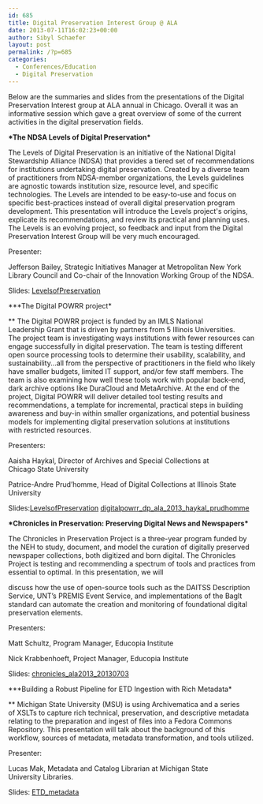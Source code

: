 ```yaml
---
id: 685
title: Digital Preservation Interest Group @ ALA
date: 2013-07-11T16:02:23+00:00
author: Sibyl Schaefer
layout: post
permalink: /?p=685
categories:
  - Conferences/Education
  - Digital Preservation
---
```

Below are the summaries and slides from the presentations of the Digital Preservation Interest group at ALA annual in Chicago. Overall it was an informative session which gave a great overview of some of the current activities in the digital preservation fields.

**\*The NDSA Levels of Digital Preservation\***

The Levels of Digital Preservation is an initiative of the National Digital Stewardship Alliance (NDSA) that provides a tiered set of recommendations for institutions undertaking digital preservation. Created by a diverse team of practitioners from NDSA-member organizations, the Levels guidelines are agnostic towards institution size, resource level, and specific technologies. The Levels are intended to be easy-to-use and focus on specific best-practices instead of overall digital preservation program development. This presentation will introduce the Levels project's origins, explicate its recommendations, and review its practical and planning uses. The Levels is an evolving project, so feedback and input from the Digital Preservation Interest Group will be very much encouraged.<!--more-->

Presenter:

Jefferson Bailey, Strategic Initiatives Manager at Metropolitan New York Library Council and Co-chair of the Innovation Working Group of the NDSA.

Slides: [LevelsofPreservation](/wp-content/uploads/2013/07/LevelsofPreservation.pptx)

**\*The Digital POWRR project\*

** The Digital POWRR project is funded by an IMLS National Leadership Grant that is driven by partners from 5 Illinois Universities. The project team is investigating ways institutions with fewer resources can engage successfully in digital preservation. The team is testing different open source processing tools to determine their usability, scalability, and sustainability...all from the perspective of practitioners in the field who likely have smaller budgets, limited IT support, and/or few staff members. The team is also examining how well these tools work with popular back-end, dark archive options like DuraCloud and MetaArchive. At the end of the project, Digital POWRR will deliver detailed tool testing results and recommendations, a template for incremental, practical steps in building awareness and buy-in within smaller organizations, and potential business models for implementing digital preservation solutions at institutions with restricted resources.

Presenters:

Aaisha Haykal, Director of Archives and Special Collections at Chicago State University

Patrice-Andre Prud’homme, Head of Digital Collections at Illinois State University

Slides:[LevelsofPreservation](/wp-content/uploads/2013/07/LevelsofPreservation1.pptx) [digitalpowrr\_dp\_ala\_2013\_haykal_prudhomme](/wp-content/uploads/2013/07/digitalpowrr_dp_ala_2013_haykal_prudhomme.pptx)

**\*Chronicles in Preservation: Preserving Digital News and Newspapers\***

The Chronicles in Preservation Project is a three-year program funded by the NEH to study, document, and model the curation of digitally preserved newspaper collections, both digitized and born digital. The Chronicles Project is testing and recommending a spectrum of tools and practices from essential to optimal. In this presentation, we will

discuss how the use of open-source tools such as the DAITSS Description Service, UNT’s PREMIS Event Service, and implementations of the BagIt standard can automate the creation and monitoring of foundational digital preservation elements.

Presenters:

Matt Schultz, Program Manager, Educopia Institute

Nick Krabbenhoeft, Project Manager, Educopia Institute

Slides: [chronicles\_ala2013\_20130703](/wp-content/uploads/2013/07/chronicles_ala2013_20130703.pdf)

**\*Building a Robust Pipeline for ETD Ingestion with Rich Metadata\*

** Michigan State University (MSU) is using Archivematica and a series of XSLTs to capture rich technical, preservation, and descriptive metadata relating to the preparation and ingest of files into a Fedora Commons Repository. This presentation will talk about the background of this workflow, sources of metadata, metadata transformation, and tools utilized.

Presenter:

Lucas Mak, Metadata and Catalog Librarian at Michigan State University Libraries.

Slides: [ETD_metadata](/wp-content/uploads/2013/07/ETD_metadata.pdf)
